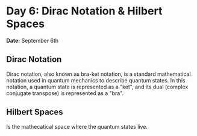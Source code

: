 # Day 6: Dirac Notation & Hilbert Spaces

**Date:** September 6th  
## Dirac Notation

Dirac notation, also known as bra-ket notation, is a standard mathematical notation used in quantum mechanics to describe quantum states. In this notation, a quantum state is represented as a "ket", and its dual (complex conjugate transpose) is represented as a "bra".

## Hilbert Spaces

Is the mathecatical space where the quantum states live.
